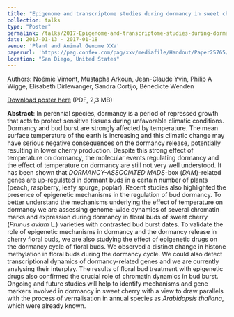 ```yaml
---
title: "Epigenome and transcriptome studies during dormancy in sweet cherry flower buds"
collection: talks
type: "Poster"
permalink: /talks/2017-Epigenome-and-transcriptome-studies-during-dormancy-in-sweet-cherry-flower-buds
date: 2017-01-13 - 2017-01-18
venue: 'Plant and Animal Genome XXV'
paperurl: 'https://pag.confex.com/pag/xxv/mediafile/Handout/Paper25765/Poster_PAG%202017_Vimont.pdf'
location: "San Diego, United States"
---
```

Authors: Noémie Vimont, Mustapha Arkoun, Jean-Claude Yvin, Philip A Wigge, Elisabeth Dirlewanger, Sandra Cortijo, Bénédicte Wenden

<i class="ai ai-open-access"></i> [Download poster here](https://pag.confex.com/pag/xxv/mediafile/Handout/Paper25765/Poster_PAG%202017_Vimont.pdf) (PDF, 2,3 MB)


**Abstract**: In perennial species, dormancy is a period of repressed growth that acts to protect sensitive tissues during unfavorable climatic conditions. Dormancy and bud burst are strongly affected by temperature. The mean surface temperature of the earth is increasing and this climatic change may have serious negative consequences on the dormancy release, potentially resulting in lower cherry production. Despite this strong effect of temperature on dormancy, the molecular events regulating dormancy and the effect of temperature on dormancy are still not very well understood. It has been shown that <i>DORMANCY-ASSOCIATED MADS</i>-box (<i>DAM</i>)-related genes are up-regulated in dormant buds in a certain number of plants (peach, raspberry, leafy spurge, poplar). Recent studies also highlighted the presence of epigenetic mechanisms in the regulation of bud dormancy. To better understand the mechanisms underlying the effect of temperature on dormancy we are assessing genome-wide dynamics of several chromatin marks and expression during dormancy in floral buds of sweet cherry (<i>Prunus avium</i> L.) varieties with contrasted bud burst dates. To validate the role of epigenetic mechanisms in dormancy and the dormancy release in cherry floral buds, we are also studying the effect of epigenetic drugs on the dormancy cycle of floral buds. We observed a distinct change in histone methylation in floral buds during the dormancy cycle. We could also detect transcriptional dynamics of dormancy-related genes and we are currently analysing their interplay. The results of floral bud treatment with epigenetic drugs also confirmed the crucial role of chromatin dynamics in bud burst. Ongoing and future studies will help to identify mechanisms and gene markers involved in dormancy in sweet cherry with a view to draw parallels with the process of vernalisation in annual species as <i>Arabidopsis thaliana</i>, which were already known.
